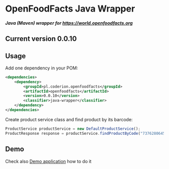 # OpenFoodFacts Java Wrapper

##### Java (Maven) wrapper for https://world.openfoodfacts.org

## Current version 0.0.10

## Usage

Add one dependency in your POM:

```xml
<dependencies>
    <dependency>
        <groupId>pl.coderion.openfoodfacts</groupId>
        <artifactId>openfoodfacts</artifactId>
        <version>0.0.10</version>
        <classifier>java-wrapper</classifier>
    </dependency>
</dependencies>
```

Create product service class and find product by its barcode:

```javascript
ProductService productService = new DefaultProductService();
ProductResponse response = productService.findProductByCode("737628064502");
```

## Demo

Check also [Demo application](https://github.com/coderion/openfoodfacts-java-wrapper-demo) how to do it